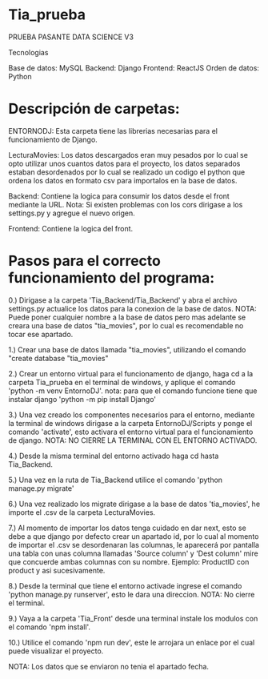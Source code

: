# Tia_prueba
PRUEBA PASANTE DATA SCIENCE V3

Tecnologias 

Base de datos: MySQL
Backend: Django
Frontend: ReactJS
Orden de datos: Python

# Descripción de carpetas:

ENTORNODJ: Esta carpeta tiene las librerias necesarias para el funcionamiento de Django.

LecturaMovies: Los datos descargados eran muy pesados por lo cual se opto utilizar unos cuantos datos para el proyecto, los datos separados estaban desordenados por lo cual se realizado un codigo el python que ordena los datos en formato csv para importalos en la base de datos.

Backend: Contiene la logica para consumir los datos desde el front mediante la URL. Nota: Si existen problemas con los cors dirigase a los settings.py y agregue el nuevo origen.

Frontend: Contiene la logica del front.

# Pasos para el correcto funcionamiento del programa:

0.) Dirigase a la carpeta 'Tia_Backend/Tia_Backend' y abra el archivo settings.py actualice los datos para la conexion de la base de datos. NOTA: Puede poner cualquier nombre a la base de datos pero mas adelante se creara una base de datos "tia_movies", por lo cual es recomendable no tocar ese apartado.

1.) Crear una base de datos llamada "tia_movies", utilizando el comando "create database "tia_movies"

2.) Crear un entorno virtual para el funcionamento de django, haga cd a la carpeta Tia_prueba en el terminal de windows, y aplique el comando 'python -m venv 
EntornoDJ'. nota: para que el comando funcione tiene que instalar django 'python -m pip install Django'

3.) Una vez creado los componentes necesarios para el entorno, mediante la terminal de windows dirigase a la carpeta EntornoDJ/Scripts y ponge el comando 'activate', esto activara el entorno virtual para el funcionamiento de django. NOTA: NO CIERRE LA TERMINAL CON EL ENTORNO ACTIVADO.

4.) Desde la misma terminal del entorno activado haga cd hasta Tia_Backend.

5.) Una vez en la ruta de Tia_Backend utilice el comando 'python manage.py migrate'

6.) Una vez realizado los migrate dirigase a la base de datos 'tia_movies', he importe el .csv de la carpeta LecturaMovies.

7.) Al momento de importar los datos tenga cuidado en dar next, esto se debe a que django por defecto crear un apartado id, por lo cual al momento de importar el .csv se desordenaran las columnas, le aparecerá por pantalla una tabla con unas columna llamadas 'Source column' y 'Dest column' mire que concuerde ambas columnas con su nombre. Ejemplo: ProductID con product y asi sucesivamente.

8.) Desde la terminal que tiene el entorno activade ingrese el comando 'python manage.py runserver', esto le dara una direccion. NOTA: No cierre el terminal.

9.) Vaya a la carpeta 'Tia_Front' desde una terminal instale los modulos con el comando 'npm install'.

10.) Utilice el comando 'npm run dev', este le arrojara un enlace por el cual puede visualizar el proyecto.

NOTA: Los datos que se enviaron no tenia el apartado fecha.
